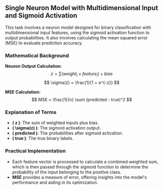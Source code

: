 
## Single Neuron Model with Multidimensional Input and Sigmoid Activation

This task involves a neuron model designed for binary classification with multidimensional input features, using the sigmoid activation function to output probabilities. It also involves calculating the mean squared error (MSE) to evaluate prediction accuracy.

### Mathematical Background

**Neuron Output Calculation:**
$$
z = \sum (weight_i \times feature_i) + bias
$$
$$
\sigma(z) = \frac{1}{1 + e^{-z}}
$$

**MSE Calculation:**
$$
MSE = \frac{1}{n} \sum (predicted - true)^2
$$

### Explanation of Terms
- **\( z \)**: The sum of weighted inputs plus bias.
- **\( \sigma(z) \)**: The sigmoid activation output.
- **\( predicted \)**: The probabilities after sigmoid activation.
- **\( true \)**: The true binary labels.

### Practical Implementation
- Each feature vector is processed to calculate a combined weighted sum, which is then passed through the sigmoid function to determine the probability of the input belonging to the positive class.
- **MSE** provides a measure of error, offering insights into the model's performance and aiding in its optimization.
